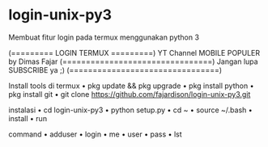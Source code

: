 # login-unix-py3
Membuat fitur login pada termux menggunakan python 3

(========= LOGIN TERMUX =========)
     YT Channel MOBILE POPULER
          by Dimas Fajar
(================================)
    Jangan lupa SUBSCRIBE ya ;)
(================================)

Install tools di termux
• pkg update && pkg upgrade
• pkg install python
• pkg install git
• git clone https://github.com/fajardison/login-unix-py3.git

instalasi
• cd login-unix-py3
• python setup.py
• cd ~
• source ~/.bash
• install
• run

command
• adduser
• login
• me
• user
• pass
• lst

